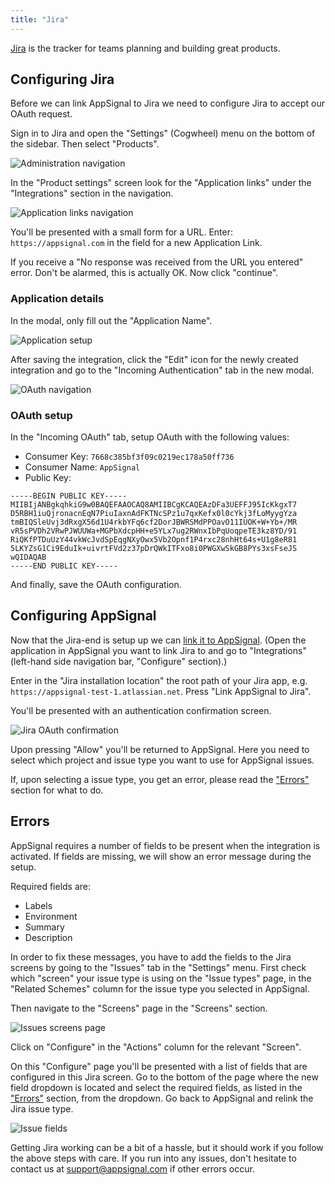 ```yaml
---
title: "Jira"
---
```


[Jira](https://www.atlassian.com/software/jira)  is the tracker for teams planning and building great products.

## Configuring Jira

Before we can link AppSignal to Jira we need to configure Jira to accept our OAuth request.

Sign in to Jira and open the "Settings" (Cogwheel) menu on the bottom of the sidebar. Then select "Products".

![Administration navigation](/assets/images/screenshots/jira/navigation.png)

In the "Product settings" screen look for the "Application links" under the "Integrations" section in the navigation.

![Application links navigation](/assets/images/screenshots/jira/application_links.png)

You'll be presented with a small form for a URL. Enter: `https://appsignal.com` in the field for a new Application Link.

If you receive a "No response was received from the URL you entered" error. Don't be alarmed, this is actually OK. Now click "continue".

### Application details

In the modal, only fill out the "Application Name".

![Application setup](/assets/images/screenshots/jira/setup.png)

After saving the integration, click the "Edit" icon for the newly created integration and go to the "Incoming Authentication" tab in the new modal.

![OAuth navigation](/assets/images/screenshots/jira/oauth_navigation.png)

### OAuth setup

In the "Incoming OAuth" tab, setup OAuth with the following values:

* Consumer Key: `7668c385bf3f09c0219ec178a50ff736`
* Consumer Name: `AppSignal`
* Public Key:

```
-----BEGIN PUBLIC KEY-----
MIIBIjANBgkqhkiG9w0BAQEFAAOCAQ8AMIIBCgKCAQEAzDFa3UEFFJ95IcKkgxT7
D5RBH1iuQjronacnEqN7PiuIaxnAdFKTNcSPz1u7qxKefx0l0cYkj3fLoMyygYza
tmBIQSleUvj3dRxgX56d1U4rkbYFq6cf2DorJBWRSMdPPOavO11IUOK+W+Yb+/MR
vR5sPVDh2VRwPJWUUWa+MGPbXdcpHH+e5YLx7ug2RWnxIbPqUoqpeTE3kz8YD/91
RiQKfPTDuUzY44vkWcJvdSpEqgNXyOwx5Vb2Opnf1P4rxc28nhHt64s+U1g8eR81
5LKYZsG1Ci9EduIk+uivrtFVd2z37pDrQWkITFxo8i0PWGXwSkGB8PYs3xsFseJS
wQIDAQAB
-----END PUBLIC KEY-----
```

And finally, save the OAuth configuration.

## Configuring AppSignal

Now that the Jira-end is setup up we can [link it to AppSignal](https://appsignal.com/redirect-to/app?to=integrations/jira/edit). (Open the application in AppSignal you want to link Jira to and go to "Integrations" (left-hand side navigation bar, "Configure" section).)

Enter in the "Jira installation location" the root path of your Jira app, e.g. `https://appsignal-test-1.atlassian.net`. Press "Link AppSignal to Jira".

You'll be presented with an authentication confirmation screen.

![Jira OAuth confirmation](/assets/images/screenshots/jira/authentication.png)

Upon pressing "Allow" you'll be returned to AppSignal. Here you need to select which project and issue type you want to use for AppSignal issues.

If, upon selecting a issue type, you get an error, please read the ["Errors"](#errors) section for what to do.

## Errors

AppSignal requires a number of fields to be present when the integration is activated. If fields are missing, we will show an error message during the setup.

Required fields are:

* Labels
* Environment
* Summary
* Description

In order to fix these messages, you have to add the fields to the Jira screens by going to the "Issues" tab in the "Settings" menu. First check which "screen" your issue type is using on the "Issue types" page, in the "Related Schemes" column for the issue type you selected in AppSignal.

Then navigate to the "Screens" page in the "Screens" section.

![Issues screens page](/assets/images/screenshots/jira/screens.png)

Click on "Configure" in the "Actions" column for the relevant "Screen".

On this "Configure" page you'll be presented with a list of fields that are configured in this Jira screen. Go to the bottom of the page where the new field dropdown is located and select the required fields, as listed in the ["Errors"](#errors) section, from the dropdown. Go back to AppSignal and relink the Jira issue type.

![Issue fields](/assets/images/screenshots/jira/fields.png)

Getting Jira working can be a bit of a hassle, but it should work if you follow the above steps with care. If you run into any issues, don't hesitate to contact us at [support@appsignal.com](mailto:support@appsignal.com) if other errors occur.
